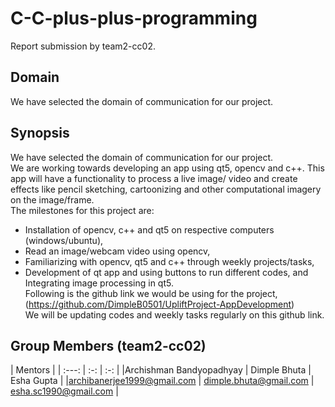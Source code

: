 # C-C-plus-plus-programming
Report submission by team2-cc02. <br/>
## Domain
We have selected the domain of communication for our project.<br/>
## Synopsis
We have selected the domain of communication for our project. <br/>
We are working towards developing an app using qt5, opencv and c++. This app will have a functionality to process a live image/ video and create effects like pencil sketching, cartoonizing and other computational imagery on the image/frame. <br/>
The milestones for this project are:<br/>
* Installation of opencv, c++ and qt5 on respective computers (windows/ubuntu),<br/>
* Read an image/webcam video using opencv,<br/>
* Familiarizing with opencv, qt5 and c++ through weekly projects/tasks,<br/>
* Development of qt app and using buttons to run different codes, and<br/>
Integrating image processing in qt5.<br/>
Following is the github link we would be using for the project, <br/>
(https://github.com/DimpleB0501/UpliftProject-AppDevelopment) <br/>
We will be updating codes and weekly tasks regularly on this github link. <br/>

## Group Members (team2-cc02)
| Mentors  |
| :---:   | :-: | :-: |
|Archishman Bandyopadhyay | Dimple Bhuta | Esha Gupta |
|archibanerjee1999@gmail.com | dimple.bhuta@gmail.com | esha.sc1990@gmail.com |



